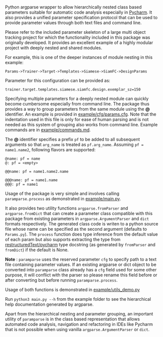 Python argparse wrapper to allow hierarchically nested class based parameters suitable for automatic code analysis especially in [Pycharm](https://www.jetbrains.com/pycharm/).
It also provides a unified parameter specification protocol that can be used to provide parameter values through both text files and command line.

Please refer to the included parameter skeleton of a large multi object tracking project for which the functionality included in this package was originally developed.
It provides an excellent example of a highly modular project with deeply nested and shared modules.

For example, this is one of the deeper instances of module nesting in this example: 

`Params->Trainer->Target->Templates->Siamese->SiamFC->DesignParams`

Parameter for this configuration can be provided as:

`trainer.target.templates.siamese.siamfc.design.exemplar_sz=150`

Specifying multiple parameters for a deeply nested module can quickly become cumbersome especially from command line.
The package thus provides a way to group parameters from the same module using the __@__ identifier.
An example is provided in [example/cfg/params.cfg](https://github.com/abhineet123/paramparse/blob/master/example/cfg/params.cfg).
Note that the indentation used in this file is only for ease of human parsing and is not needed as this system of grouping also works from command line.
Example commands are in [example/commands.md](https://github.com/abhineet123/paramparse/blob/master/example/commands.md).

The __@__ identifier specifies a prefix `pf` to be added to all subsequent arguments so that `arg_name` is treated as `pf.arg_name`.
Assuming `pf = name1.name2`, following flavors are supported:

```
@name: pf = name
@: pf = <empty>

@@name: pf = name1.name2.name

@@@name: pf = name1.name
@@@: pf = name1
```
Usage of the package is very simple and involves calling `paramparse.process` as demonstrated in [example/main.py](https://github.com/abhineet123/paramparse/blob/master/example/main.py).

It also provides two utility functions `argparse.fromParser` and `argparse.fromDict` that can create a parameter class compatible with this package from existing parameters in  `argparse.ArgumentParser` and `dict` formats respectively.
The generated class code is writen to a python source file whose name can be specified as the second argument (defaults to `Params.py`).
The `process` function does type inference from the default value of each param but also supports extracting the type from [restructuredText/pycharm](https://www.jetbrains.com/help/pycharm/using-docstrings-to-specify-types.html) type docstring (as generated by `fromParser` and `fromDict`) if the default is None.

__Note__ : `paramparse` uses the reserved parameter `cfg` to specify path to a text file containing parameter values.
If an existing argparse or dict object to be converted into `paramparse` class already has a `cfg` field used for some other purpose, it will conflict with the parser so please rename this field before or after converting but before running `paramparse.process`.

Usage of both functions is demonstrated in [example/utils_demo.py](https://github.com/abhineet123/paramparse/blob/master/example/utils_demo.py)

Run `python3 main.py --h` from the example folder to see the hierarchical help documentation generated by argparse.

Apart from the hierarchical nesting and parameter grouping, an important utility of `paramparse` is in the class based representation that allows automated code analysis, navigation and refactoring in IDEs like Pycharm that is not possible when using vanilla `argparse.ArgumentParser` or `dict`.
